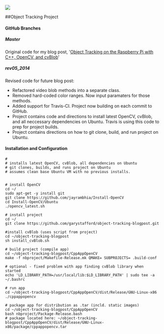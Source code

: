 <p>
<a href='https://travis-ci.org/garystafford/object-tracking-blogpost'><img src='https://travis-ci.org/garystafford/object-tracking-blogpost.svg?branch=rev05_2014'></a>
</p>

##Object Tracking Project

#### GitHub Branches
##### Master 
Original code for my blog post, '[Object Tracking on the Raspberry Pi with C++, OpenCV, and cvBlob](http://wp.me/p1RD28-yW)'

##### rev05_2014 
Revised code for future blog post:
* Refactored video blob methods into a separate class.
* Removed hard-coded color ranges. Now input paramaters for those methods.
* Added support for Travis-CI. Project now building on each commit to GitHub.
* Project contains code and directions to install latest OpenCV, cvBlob, and all neccessary dependencies on Ubuntu. Travis is using this code to prep for project builds.
* Project contains directions on how to git clone, build, and run project on Ubuntu.

#### Installation and Configuration
```
#
# installs latest OpenCV, cvBlob, all dependencies on Ubuntu
# git clones, builds, and runs project on Ubuntu
# assumes clean base Ubuntu VM with no previous installs.


# install OpenCV
cd ~/
sudo apt-get -y install git
git clone https://github.com/jayrambhia/Install-OpenCV
cd Install-OpenCV/Ubuntu
./opencv_latest.sh

# install project
cd ~/
git clone https://github.com/garystafford/object-tracking-blogpost.git

#install cvBlob (uses script from project)
cd ~/object-tracking-blogpost
sh install_cvBlob.sh

# build project (compile app)
cd ~/object-tracking-blogpost/CppAppOpenCV
make -f nbproject/Makefile-Release.mk QMAKE= SUBPROJECTS= .build-conf

# optional - fixed problem with app finding cvBlob library when started
echo 'LD_LIBRARY_PATH=/usr/local/lib:$LD_LIBRARY_PATH' | sudo tee -a ~/.bashrc

# run app
cd ~/object-tracking-blogpost/CppAppOpenCV/dist/Release/GNU-Linux-x86
./cppappopencv

# package app for distribution as .tar (incld. static images)
cd ~/object-tracking-blogpost/CppAppOpenCV
bash nbproject/Package-Release.bash
# package located here: ~/object-tracking-blogpost/CppAppOpenCV/dist/Release/GNU-Linux-x86/package/cppappopencv.tar
```


 

